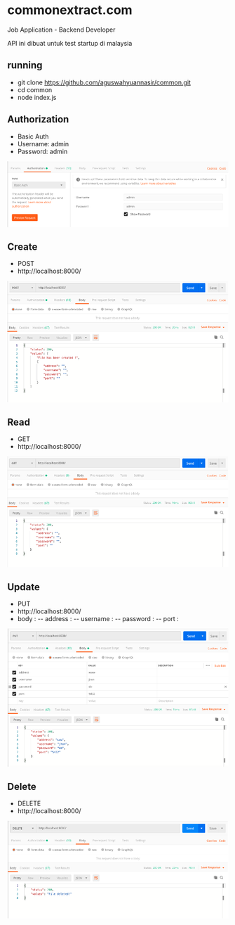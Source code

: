 # commonextract.com
Job Application - Backend Developer

API ini dibuat untuk test startup di malaysia

## running
- git clone https://github.com/aguswahyuannasir/common.git
- cd common
- node index.js

## Authorization
- Basic Auth
- Username: admin
- Password: admin

![file](https://github.com/aguswahyuannasir/common/blob/master/img/auth.png)

## Create 
- POST
- http://localhost:8000/

![file](https://github.com/aguswahyuannasir/common/blob/master/img/create.png)
## Read
- GET
- http://localhost:8000/

![file](https://github.com/aguswahyuannasir/common/blob/master/img/read.png)


## Update
- PUT
- http://localhost:8000/
- body :
    -- address :
    -- username :
    -- password :
    -- port :

![file](https://github.com/aguswahyuannasir/common/blob/master/img/update.png)


## Delete
- DELETE
- http://localhost:8000/

![file](https://github.com/aguswahyuannasir/common/blob/master/img/delete.png)

